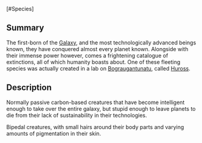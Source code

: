 [#Species]

## Summary

The first-born of the [Galaxy](../../Galaxy/Galaxy.md), and the most technologically advanced beings known, they have conquered almost every planet known. Alongside with their immense power however, comes a frightening catalogue of extinctions, all of which humanity boasts about. One of these fleeting species was actually created in a lab on [Bograugantunatu](../../Planets/Bograugantunatu.md), called [Huross](Huross.md).

## Description

Normally passive carbon-based creatures that have become intelligent enough to take over the entire galaxy, but stupid enough to leave planets to die from their lack of sustainability in their technologies.

Bipedal creatures, with small hairs around their body parts and varying amounts of pigmentation in their skin.